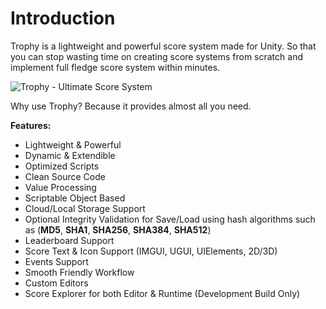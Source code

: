 # Introduction
Trophy is a lightweight and powerful score system made for Unity. So that you can stop wasting time on creating score systems from scratch and implement full fledge score system within minutes.

![Trophy - Ultimate Score System](https://assetstorev1-prd-cdn.unity3d.com/key-image/b1a77602-4a12-4e64-bb0d-63c7d1cb899f.png) 

Why use Trophy? Because it provides almost all you need.

**Features:**
- Lightweight & Powerful
- Dynamic & Extendible
- Optimized Scripts
- Clean Source Code
- Value Processing
- Scriptable Object Based
- Cloud/Local Storage Support
- Optional Integrity Validation for Save/Load using hash algorithms such as (**MD5**, **SHA1**, **SHA256**, **SHA384**, **SHA512**)
- Leaderboard Support
- Score Text & Icon Support (IMGUI, UGUI, UIElements, 2D/3D)
- Events Support
- Smooth Friendly Workflow
- Custom Editors
- Score Explorer for both Editor & Runtime (Development Build Only)